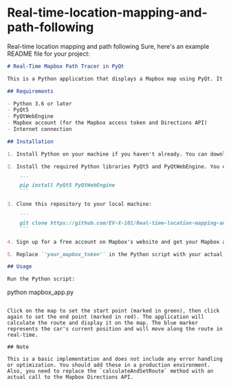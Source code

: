 # Real-time-location-mapping-and-path-following
Real-time location mapping and path following
Sure, here's an example README file for your project:

```markdown
# Real-Time Mapbox Path Tracer in PyQt

This is a Python application that displays a Mapbox map using PyQt. It allows the user to select a start and end point on the map, calculates the route between these points using the Mapbox Directions API, and displays a car marker that moves along the route in real-time.

## Requirements

- Python 3.6 or later
- PyQt5
- PyQtWebEngine
- Mapbox account (for the Mapbox access token and Directions API)
- Internet connection

## Installation

1. Install Python on your machine if you haven't already. You can download it from the official website: https://www.python.org/downloads/

2. Install the required Python libraries PyQt5 and PyQtWebEngine. You can install them using pip:

    ```
    pip install PyQt5 PyQtWebEngine
    ```

3. Clone this repository to your local machine:

    ```
    git clone https://github.com/EV-X-101/Real-time-location-mapping-and-path-following.git
    ```

4. Sign up for a free account on Mapbox's website and get your Mapbox access token: https://www.mapbox.com/

5. Replace `'your_mapbox_token'` in the Python script with your actual Mapbox access token.

## Usage

Run the Python script:

```
python mapbox_app.py
```

Click on the map to set the start point (marked in green), then click again to set the end point (marked in red). The application will calculate the route and display it on the map. The blue marker represents the car's current position and will move along the route in real-time.

## Note

This is a basic implementation and does not include any error handling or optimization. You should add these in a production environment. Also, you need to replace the `calculateAndSetRoute` method with an actual call to the Mapbox Directions API.

```
